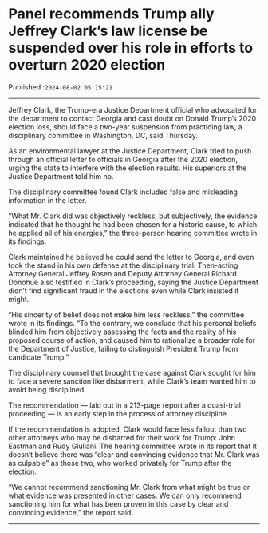 # Panel recommends Trump ally Jeffrey Clark’s law license be suspended over his role in efforts to overturn 2020 election

Published :`2024-08-02 05:15:21`

---

Jeffrey Clark, the Trump-era Justice Department official who advocated for the department to contact Georgia and cast doubt on Donald Trump’s 2020 election loss, should face a two-year suspension from practicing law, a disciplinary committee in Washington, DC, said Thursday.

As an environmental lawyer at the Justice Department, Clark tried to push through an official letter to officials in Georgia after the 2020 election, urging the state to interfere with the election results. His superiors at the Justice Department told him no.

The disciplinary committee found Clark included false and misleading information in the letter.

“What Mr. Clark did was objectively reckless, but subjectively, the evidence indicated that he thought he had been chosen for a historic cause, to which he applied all of his energies,” the three-person hearing committee wrote in its findings.

Clark maintained he believed he could send the letter to Georgia, and even took the stand in his own defense at the disciplinary trial. Then-acting Attorney General Jeffrey Rosen and Deputy Attorney General Richard Donohue also testified in Clark’s proceeding, saying the Justice Department didn’t find significant fraud in the elections even while Clark insisted it might.

“His sincerity of belief does not make him less reckless,” the committee wrote in its findings. “To the contrary, we conclude that his personal beliefs blinded him from objectively assessing the facts and the reality of his proposed course of action, and caused him to rationalize a broader role for the Department of Justice, failing to distinguish President Trump from candidate Trump.”

The disciplinary counsel that brought the case against Clark sought for him to face a severe sanction like disbarment, while Clark’s team wanted him to avoid being disciplined.

The recommendation — laid out in a 213-page report after a quasi-trial proceeding — is an early step in the process of attorney discipline.

If the recommendation is adopted, Clark would face less fallout than two other attorneys who may be disbarred for their work for Trump: John Eastman and Rudy Giuliani. The hearing committee wrote in its report that it doesn’t believe there was “clear and convincing evidence that Mr. Clark was as culpable” as those two, who worked privately for Trump after the election.

“We cannot recommend sanctioning Mr. Clark from what might be true or what evidence was presented in other cases. We can only recommend sanctioning him for what has been proven in this case by clear and convincing evidence,” the report said.

---

